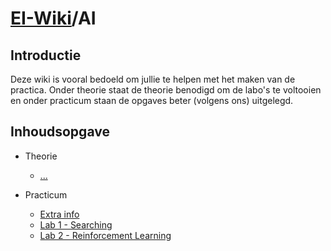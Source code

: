 # [EI-Wiki](..)/AI

## Introductie

Deze wiki is vooral bedoeld om jullie te helpen met het maken van de practica. Onder theorie staat de theorie benodigd om de labo's te voltooien en onder practicum staan de opgaves beter (volgens ons) uitgelegd.

## Inhoudsopgave
* Theorie
    * [...]()

* Practicum
    * [Extra info](Extra)
    * [Lab 1 - Searching](Lab1)
    * [Lab 2 - Reinforcement Learning](Lab2)